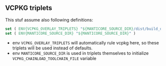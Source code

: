 ## VCPKG triplets

This stuf assume also following definitions:

```cmake
set ( ENV{VCPKG_OVERLAY_TRIPLETS} "${MANTICORE_SOURCE_DIR}/dist/build_dockers/cross/triplets" )
set ( ENV{MANTICORE_SOURCE_DIR} "${MANTICORE_SOURCE_DIR}" )
```

* env `VCPKG_OVERLAY_TRIPLETS` will automatically rule vcpkg here, so these triplets will be used instead of defaults.
* env `MANTICORE_SOURCE_DIR` is used in triplets themselves to initialize `VCPKG_CHAINLOAD_TOOLCHAIN_FILE` variable